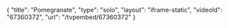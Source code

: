 {
    "title": "Pomegranate",
    "type": "solo",
    "layout": "iframe-static",
    "videoId": "67360372",
    "url": "\/tvpembed\/67360372"
}